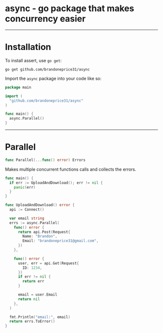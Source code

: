 async - go package that makes concurrency easier
==================================================

------
Installation
================

To install assert, use `go get`:

    go get github.com/brandoneprice31/async

Import the `async` package into your code like so:

```go
package main

import (
  "github.com/brandoneprice31/async"
)

func main() {
  async.Parallel()
}
```

------
Parallel
============
```go
func Parallel(...func() error) Errors
```
Makes multiple concurrent functions calls and collects the errors.

```go
func main() {
  if err := UploadAndDownload(); err != nil {
    panic(err)
  }
}

func UploadAndDownload() error {
  api := Connect()

  var email string
  errs := async.Parallel(
    func() error {
      return api.Post(Request{
        Name: "Brandon",
        Email: "brandoneprice31@gmail.com",
      })
    },

    func() error {
      user, err = api.Get(Request{
        ID: 1234,
      })
      if err != nil {
        return err
      }

      email = user.Email
      return nil
    },
  )

  fmt.Println("email:", email)
  return errs.ToError()
}
```
